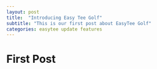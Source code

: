 ```yaml
---
layout: post
title:  "Introducing Easy Tee Golf"
subtitle: "This is our first post about EasyTee Golf"
categories: easytee update features
---
```

# First Post


